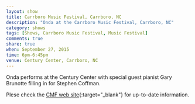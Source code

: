 ```yaml
---
layout: show
title: Carrboro Music Festival, Carrboro, NC
description: "Onda at the Carrboro Music Festival, Carrboro, NC"
category: shows
tags: [Shows, Carrboro Music Festival, Music Festival]
comments: true
share: true
when: September 27, 2015
time: 6pm-6:45pm
venue: Century Center, Carrboro, NC
---
```


Onda performs at the Century Center with special guest pianist Gary Brunotte filling in for Stephen Coffman.

Plese check the [CMF web site](http://carrboromusicfestival.com/){:target="_blank"} for up-to-date information.
